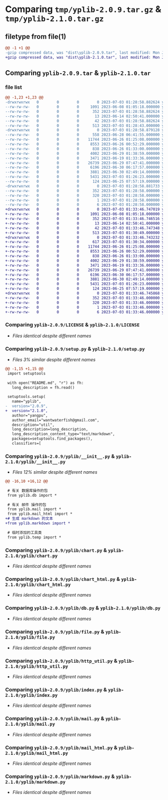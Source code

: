 # Comparing `tmp/yplib-2.0.9.tar.gz` & `tmp/yplib-2.1.0.tar.gz`

## filetype from file(1)

```diff
@@ -1 +1 @@
-gzip compressed data, was "dist\yplib-2.0.9.tar", last modified: Mon Jul  3 01:28:58 2023, max compression
+gzip compressed data, was "dist\yplib-2.1.0.tar", last modified: Mon Jul  3 01:33:46 2023, max compression
```

## Comparing `yplib-2.0.9.tar` & `yplib-2.1.0.tar`

### file list

```diff
@@ -1,23 +1,23 @@
-drwxrwxrwx   0        0        0        0 2023-07-03 01:28:58.882624 yplib-2.0.9/
--rw-rw-rw-   0        0        0     1091 2023-06-08 01:05:18.000000 yplib-2.0.9/LICENSE
--rw-rw-rw-   0        0        0      352 2023-07-03 01:28:58.882624 yplib-2.0.9/PKG-INFO
--rw-rw-rw-   0        0        0       13 2023-06-14 02:50:41.000000 yplib-2.0.9/README.md
--rw-rw-rw-   0        0        0       42 2023-07-03 01:28:58.882624 yplib-2.0.9/setup.cfg
--rw-rw-rw-   0        0        0      513 2023-07-03 01:28:43.000000 yplib-2.0.9/setup.py
-drwxrwxrwx   0        0        0        0 2023-07-03 01:28:58.879128 yplib-2.0.9/yplib/
--rw-rw-rw-   0        0        0      558 2023-06-28 06:41:55.000000 yplib-2.0.9/yplib/__init__.py
--rw-rw-rw-   0        0        0    11744 2023-06-26 01:25:08.000000 yplib-2.0.9/yplib/chart.py
--rw-rw-rw-   0        0        0     8553 2023-06-26 00:52:29.000000 yplib-2.0.9/yplib/chart_html.py
--rw-rw-rw-   0        0        0      838 2023-06-26 01:33:00.000000 yplib-2.0.9/yplib/db.py
--rw-rw-rw-   0        0        0     4002 2023-06-29 01:38:59.000000 yplib-2.0.9/yplib/file.py
--rw-rw-rw-   0        0        0     3471 2023-06-19 01:33:36.000000 yplib-2.0.9/yplib/http_util.py
--rw-rw-rw-   0        0        0    26739 2023-06-29 07:47:41.000000 yplib-2.0.9/yplib/index.py
--rw-rw-rw-   0        0        0     6196 2023-06-30 06:17:57.000000 yplib-2.0.9/yplib/mail.py
--rw-rw-rw-   0        0        0     3881 2023-06-30 02:49:14.000000 yplib-2.0.9/yplib/mail_html.py
--rw-rw-rw-   0        0        0     5431 2023-07-03 01:26:23.000000 yplib-2.0.9/yplib/markdown.py
--rw-rw-rw-   0        0        0      124 2023-06-25 07:57:19.000000 yplib-2.0.9/yplib/temp.py
-drwxrwxrwx   0        0        0        0 2023-07-03 01:28:58.881733 yplib-2.0.9/yplib.egg-info/
--rw-rw-rw-   0        0        0      352 2023-07-03 01:28:58.000000 yplib-2.0.9/yplib.egg-info/PKG-INFO
--rw-rw-rw-   0        0        0      320 2023-07-03 01:28:58.000000 yplib-2.0.9/yplib.egg-info/SOURCES.txt
--rw-rw-rw-   0        0        0        1 2023-07-03 01:28:58.000000 yplib-2.0.9/yplib.egg-info/dependency_links.txt
--rw-rw-rw-   0        0        0        6 2023-07-03 01:28:58.000000 yplib-2.0.9/yplib.egg-info/top_level.txt
+drwxrwxrwx   0        0        0        0 2023-07-03 01:33:46.747019 yplib-2.1.0/
+-rw-rw-rw-   0        0        0     1091 2023-06-08 01:05:18.000000 yplib-2.1.0/LICENSE
+-rw-rw-rw-   0        0        0      352 2023-07-03 01:33:46.746516 yplib-2.1.0/PKG-INFO
+-rw-rw-rw-   0        0        0       13 2023-06-14 02:50:41.000000 yplib-2.1.0/README.md
+-rw-rw-rw-   0        0        0       42 2023-07-03 01:33:46.747348 yplib-2.1.0/setup.cfg
+-rw-rw-rw-   0        0        0      513 2023-07-03 01:30:49.000000 yplib-2.1.0/setup.py
+drwxrwxrwx   0        0        0        0 2023-07-03 01:33:46.743232 yplib-2.1.0/yplib/
+-rw-rw-rw-   0        0        0      617 2023-07-03 01:30:34.000000 yplib-2.1.0/yplib/__init__.py
+-rw-rw-rw-   0        0        0    11744 2023-06-26 01:25:08.000000 yplib-2.1.0/yplib/chart.py
+-rw-rw-rw-   0        0        0     8553 2023-06-26 00:52:29.000000 yplib-2.1.0/yplib/chart_html.py
+-rw-rw-rw-   0        0        0      838 2023-06-26 01:33:00.000000 yplib-2.1.0/yplib/db.py
+-rw-rw-rw-   0        0        0     4002 2023-06-29 01:38:59.000000 yplib-2.1.0/yplib/file.py
+-rw-rw-rw-   0        0        0     3471 2023-06-19 01:33:36.000000 yplib-2.1.0/yplib/http_util.py
+-rw-rw-rw-   0        0        0    26739 2023-06-29 07:47:41.000000 yplib-2.1.0/yplib/index.py
+-rw-rw-rw-   0        0        0     6196 2023-06-30 06:17:57.000000 yplib-2.1.0/yplib/mail.py
+-rw-rw-rw-   0        0        0     3881 2023-06-30 02:49:14.000000 yplib-2.1.0/yplib/mail_html.py
+-rw-rw-rw-   0        0        0     5431 2023-07-03 01:26:23.000000 yplib-2.1.0/yplib/markdown.py
+-rw-rw-rw-   0        0        0      124 2023-06-25 07:57:19.000000 yplib-2.1.0/yplib/temp.py
+drwxrwxrwx   0        0        0        0 2023-07-03 01:33:46.745868 yplib-2.1.0/yplib.egg-info/
+-rw-rw-rw-   0        0        0      352 2023-07-03 01:33:46.000000 yplib-2.1.0/yplib.egg-info/PKG-INFO
+-rw-rw-rw-   0        0        0      320 2023-07-03 01:33:46.000000 yplib-2.1.0/yplib.egg-info/SOURCES.txt
+-rw-rw-rw-   0        0        0        1 2023-07-03 01:33:46.000000 yplib-2.1.0/yplib.egg-info/dependency_links.txt
+-rw-rw-rw-   0        0        0        6 2023-07-03 01:33:46.000000 yplib-2.1.0/yplib.egg-info/top_level.txt
```

### Comparing `yplib-2.0.9/LICENSE` & `yplib-2.1.0/LICENSE`

 * *Files identical despite different names*

### Comparing `yplib-2.0.9/setup.py` & `yplib-2.1.0/setup.py`

 * *Files 3% similar despite different names*

```diff
@@ -1,15 +1,15 @@
 import setuptools
 
 with open("README.md", "r") as fh:
   long_description = fh.read()
 
 setuptools.setup(
   name="yplib",
-  version="2.0.9",
+  version="2.1.0",
   author="yangpu",
   author_email="wantwaterfish@gmail.com",
   description="util",
   long_description=long_description,
   long_description_content_type="text/markdown",
   packages=setuptools.find_packages(),
   classifiers=[
```

### Comparing `yplib-2.0.9/yplib/__init__.py` & `yplib-2.1.0/yplib/__init__.py`

 * *Files 12% similar despite different names*

```diff
@@ -16,10 +16,12 @@
 
 # 有关 数据库操作的包
 from yplib.db import *
 
 # 有关 邮件 操作的包
 from yplib.mail import *
 from yplib.mail_html import *
+# 生成 markdown 的文本
+from yplib.markdown import *
 
 # 临时添加的工具类
 from yplib.temp import *
```

### Comparing `yplib-2.0.9/yplib/chart.py` & `yplib-2.1.0/yplib/chart.py`

 * *Files identical despite different names*

### Comparing `yplib-2.0.9/yplib/chart_html.py` & `yplib-2.1.0/yplib/chart_html.py`

 * *Files identical despite different names*

### Comparing `yplib-2.0.9/yplib/db.py` & `yplib-2.1.0/yplib/db.py`

 * *Files identical despite different names*

### Comparing `yplib-2.0.9/yplib/file.py` & `yplib-2.1.0/yplib/file.py`

 * *Files identical despite different names*

### Comparing `yplib-2.0.9/yplib/http_util.py` & `yplib-2.1.0/yplib/http_util.py`

 * *Files identical despite different names*

### Comparing `yplib-2.0.9/yplib/index.py` & `yplib-2.1.0/yplib/index.py`

 * *Files identical despite different names*

### Comparing `yplib-2.0.9/yplib/mail.py` & `yplib-2.1.0/yplib/mail.py`

 * *Files identical despite different names*

### Comparing `yplib-2.0.9/yplib/mail_html.py` & `yplib-2.1.0/yplib/mail_html.py`

 * *Files identical despite different names*

### Comparing `yplib-2.0.9/yplib/markdown.py` & `yplib-2.1.0/yplib/markdown.py`

 * *Files identical despite different names*

